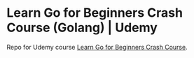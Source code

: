 # Learn Go for Beginners Crash Course (Golang) | Udemy

Repo for Udemy course [Learn Go for Beginners Crash Course](https://www.udemy.com/course/go-programming-language-crash-course/).

